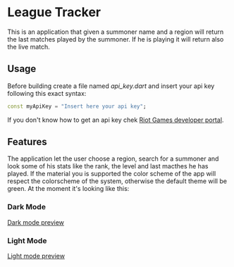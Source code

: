 # League Tracker

This is an application that given a summoner name and a region will return the last matches played by the summoner. If he is playing it will return also the live match.

## Usage
Before building create a file named *api_key.dart* and insert your api key following this exact syntax:

```dart
const myApiKey = "Insert here your api key";
```

If you don't know how to get an api key chek [Riot Games developer portal](https://developer.riotgames.com/).

## Features
The application let the user choose a region, search for a summoner and look some of his stats like the rank, the level and last macthes he has played. If the material you is supported the color scheme of the app will respect the colorscheme of the system, otherwise the default theme will be green. At the moment it's looking like this:
### Dark Mode

[Dark mode preview](https://user-images.githubusercontent.com/83554213/182428802-d4034231-6973-4905-9995-9f51a402ceb7.mp4)

### Light Mode

[Light mode preview](https://user-images.githubusercontent.com/83554213/182427985-855d053f-d415-4905-b12f-0477d137cb3a.mp4)
